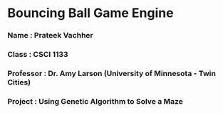 # Bouncing Ball Game Engine

### Name : Prateek Vachher

### Class : CSCI 1133 

### Professor : Dr. Amy Larson (University of Minnesota - Twin Cities)

### Project : Using Genetic Algorithm to Solve a Maze